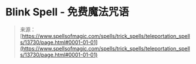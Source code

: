 <!--yml

category: 未分类

date: 2024-06-12 18:52:16

-->

# Blink Spell - 免费魔法咒语

> 来源：[https://www.spellsofmagic.com/spells/trick_spells/teleportation_spells/13730/page.html#0001-01-01](https://www.spellsofmagic.com/spells/trick_spells/teleportation_spells/13730/page.html#0001-01-01)
